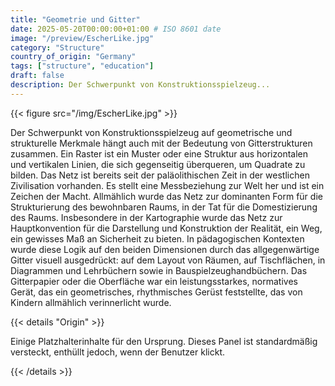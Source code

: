 ```yaml
---
title: "Geometrie und Gitter"
date: 2025-05-20T00:00:00+01:00 # ISO 8601 date
image: "/preview/EscherLike.jpg"
category: "Structure"
country_of_origin: "Germany"
tags: ["structure", "education"]
draft: false
description: Der Schwerpunkt von Konstruktionsspielzeug...
---
```




{{< figure src="/img/EscherLike.jpg" >}}

Der Schwerpunkt von Konstruktionsspielzeug auf geometrische und strukturelle Merkmale hängt auch mit der Bedeutung von Gitterstrukturen zusammen. Ein Raster ist ein Muster oder eine Struktur aus horizontalen und vertikalen Linien, die sich gegenseitig überqueren, um Quadrate zu bilden. Das Netz ist bereits seit der paläolithischen Zeit in der westlichen Zivilisation vorhanden. Es stellt eine Messbeziehung zur Welt her und ist ein Zeichen der Macht. Allmählich wurde das Netz zur dominanten Form für die Strukturierung des bewohnbaren Raums, in der Tat für die Domestizierung des Raums. Insbesondere in der Kartographie wurde das Netz zur Hauptkonvention für die Darstellung und Konstruktion der Realität, ein Weg, ein gewisses Maß an Sicherheit zu bieten. In pädagogischen Kontexten wurde diese Logik auf den beiden Dimensionen durch das allgegenwärtige Gitter visuell ausgedrückt: auf dem Layout von Räumen, auf Tischflächen, in Diagrammen und Lehrbüchern sowie in Bauspielzeughandbüchern. Das Gitterpapier oder die Oberfläche war ein leistungsstarkes, normatives Gerät, das ein geometrisches, rhythmisches Gerüst feststellte, das von Kindern allmählich verinnerlicht wurde.

{{< details "Origin" >}}

Einige Platzhalterinhalte für den Ursprung. Dieses Panel ist standardmäßig versteckt, enthüllt jedoch, wenn der Benutzer klickt.

{{< /details >}}

